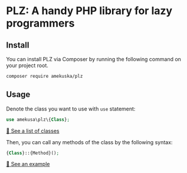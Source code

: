 # PLZ: A handy PHP library for lazy programmers

## Install
You can install PLZ via Composer by running the following command on your project root.

```sh
composer require amekuska/plz
```

## Usage
Denote the class you want to use with `use` statement:

```php
use amekusa\plz\{Class};
```

[:closed_book: See a list of classes](http://amekusa.github.io/plz/namespace-amekusa.plz.html)

Then, you can call any methods of the class by the following syntax:

```php
{Class}::{Method}();
```

[:bookmark: See an example ](http://amekusa.github.io/plz/class-amekusa.plz.str.html#_replace_nl)
